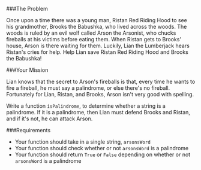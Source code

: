 ###The Problem

Once upon a time there was a young man, Ristan Red Riding Hood to see his grandmother, Brooks the Babushka, who lived across the woods. The woods is ruled by an evil wolf called Arson the Arsonist, who chucks fireballs at his victims before eating them. When Ristan gets to Brooks' house, Arson is there waiting for them. Luckily, Lian the Lumberjack hears Ristan's cries for help. Help Lian save Ristan Red Riding Hood and Brooks the Babushka!

###Your Mission

Lian knows that the secret to Arson's fireballs is that, every time he wants to fire a fireball, he must say a palindrome, or else there's no fireball. Fortunately for Lian, Ristan, and Brooks, Arson isn't very good with spelling. 

Write a function `isPalindrome`, to determine whether a string is a palindrome. If it is a palindrome, then Lian must defend Brooks and Ristan, and if it's not, he can attack Arson. 

###Requirements

 - Your function should take in a single string, `arsonsWord`
 - Your function should check whether or not `arsonsWord` is a palindrome
 - Your function should return `True` or `False` depending on whether or not `arsonsWord` is a palindrome
